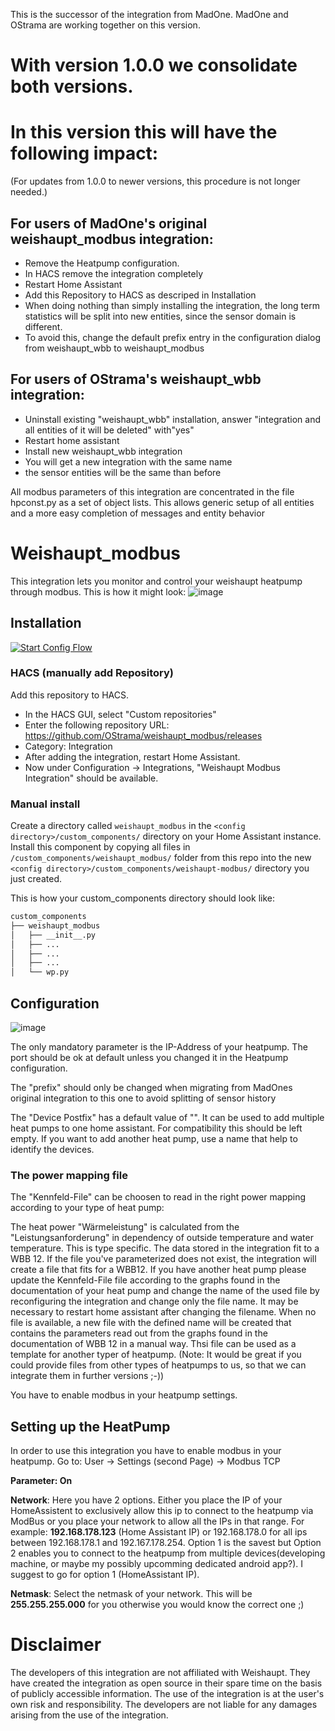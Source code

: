 This is the successor of the integration from MadOne.
MadOne and OStrama are working together on this version.

# With version 1.0.0 we consolidate both versions. 
# In this version this will have the following impact:
(For updates from 1.0.0 to newer versions, this procedure is not longer needed.)

## For users of MadOne's original weishaupt_modbus integration:
 * Remove the Heatpump configuration.
 * In HACS remove the integration completely
 * Restart Home Assistant
 * Add this Repository to HACS as descriped in Installation
 * When doing nothing than simply installing the integration, the long term statistics will be split into new entities,
   since the sensor domain is different.
 * To avoid this, change the default prefix entry in the configuration dialog from
     weishaupt_wbb
   to
     weishaupt_modbus
   

## For users of OStrama's weishaupt_wbb integration:
 * Uninstall existing "weishaupt_wbb" installation, answer "integration and all entities of it will be deleted" with"yes"
 * Restart home assistant
 * Install new weishaupt_wbb integration
 * You will get a new integration with the same name
 * the sensor entities will be the same than before

All modbus parameters of this integration are concentrated in the file hpconst.py as a set of object lists.
This allows generic setup of all entities and a more easy completion of messages and entity behavior

# Weishaupt_modbus

This integration lets you monitor and control your weishaupt heatpump through modbus.
This is how it might look:
![image](https://github.com/user-attachments/assets/00e7b8fa-1779-428d-9361-7c66e228c2c6)

## Installation

[![Start Config Flow](https://my.home-assistant.io/badges/config_flow_start.svg)](https://my.home-assistant.io/redirect/config_flow_start?domain=weishaupt_modbus)

### HACS (manually add Repository)

Add this repository to HACS.
* In the HACS GUI, select "Custom repositories"
* Enter the following repository URL: https://github.com/OStrama/weishaupt_modbus/releases
* Category: Integration
* After adding the integration, restart Home Assistant.
* Now under Configuration -> Integrations, "Weishaupt Modbus Integration" should be available.

### Manual install

Create a directory called `weishaupt_modbus` in the `<config directory>/custom_components/` directory on your Home Assistant
instance. Install this component by copying all files in `/custom_components/weishaupt_modbus/` folder from this repo into the
new `<config directory>/custom_components/weishaupt-modbus/` directory you just created.

This is how your custom_components directory should look like:

```bash
custom_components
├── weishaupt_modbus
│   ├── __init__.py
│   ├── ...
│   ├── ...
│   ├── ...
│   └── wp.py  
```
## Configuration

![image](https://github.com/user-attachments/assets/8549938f-a059-4a92-988c-ba329f3cd758)

The only mandatory parameter is the IP-Address of your heatpump. The port should be ok at default unless you changed it in the Heatpump configuration.

The "prefix" should only be changed when migrating from MadOnes original integration to this one to avoid splitting of sensor history

The "Device Postfix" has a default value of "". It can be used to add multiple heat pumps to one home assistant. For compatibility this should be left empty. If you want to add another heat pump, use a name that help to identify the devices.

### The power mapping file
The "Kennfeld-File" can be choosen to read in the right power mapping according to your type of heat pump:

The heat power "Wärmeleistung" is calculated from the "Leistungsanforderung" in dependency of outside temperature and water temperature. 
This is type specific. The data stored in the integration fit to a WBB 12. If the file you've parameterized does not exist, the integration will create a file that fits for a WBB12. If you have another heat pump please update the Kennfeld-File file according to the graphs found in the documentation of your heat pump and change the name of the used file by reconfiguring the integration and change only the file name. It may be necessary to restart home assistant after changing the filename.
When no file is available, a new file with the defined name will be created that contains the parameters read out from the graphs found in the documentation of WBB 12 in a manual way. Thsi file can be used as a template for another typer of heatpump.
(Note: It would be great if you could provide files from other types of heatpumps to us, so that we can integrate them in further versions ;-))


You have to enable modbus in your heatpump settings. 

## Setting up the HeatPump

In order to use this integration you have to enable modbus in your heatpump.
Go to:
User -> Settings (second Page) -> Modbus TCP

**Parameter: On**

**Network**: Here you have 2 options. Either you place the IP of your HomeAssistent to exclusively allow this ip to connect to the heatpump via ModBus or you place your network to allow all the IPs in that range.
For example: **192.168.178.123** (Home Assistant IP) or 192.168.178.0 for all ips between 192.168.178.1 and 192.167.178.254.
Option 1 is the savest but Option 2 enables you to connect to the heatpump from multiple devices(developing machine, or maybe my possibly upcomming dedicated android app?). I suggest to go for option 1 (HomeAssistant IP).

**Netmask**: Select the netmask of your network. This will be **255.255.255.000** for you otherwise you would know the correct one ;)

# Disclaimer
The developers of this integration are not affiliated with Weishaupt. They have created the integration as open source in their spare time on the basis of publicly accessible information. 
The use of the integration is at the user's own risk and responsibility. The developers are not liable for any damages arising from the use of the integration.

